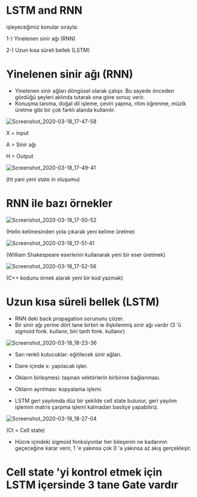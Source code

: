 # LSTM and RNN 

işleyeceğimiz konular sırayla:

1-) Yinelenen sinir ağı (RNN)

2-) Uzun kısa süreli bellek (LSTM)


# Yinelenen sinir ağı (RNN)

* Yinelenen sinir ağları döngüsel olarak çalışır. Bu sayede önceden gördüğü şeyleri aklında tutarak ona göre sonuç verir.
* Konuşma tanıma, doğal dil işleme, çeviri yapma, ritim öğrenme, müzik üretme gibi bir çok farklı alanda kullanılır.

![Screenshot_2020-03-18_17-47-58](https://user-images.githubusercontent.com/54184905/76989085-de8b5a80-6956-11ea-80dc-0089b81a06ac.png)

X = input

A = Sinir ağı

H = Output

![Screenshot_2020-03-18_17-49-41](https://user-images.githubusercontent.com/54184905/76989202-0a0e4500-6957-11ea-8b6f-2e3d9dfd8791.png)

(ht yani yeni state in oluşumu)


# RNN ile bazı örnekler

![Screenshot_2020-03-18_17-50-52](https://user-images.githubusercontent.com/54184905/76989633-bb14df80-6957-11ea-94f0-862776c3f318.png)

(Hello kelimesinden yola çıkarak yeni kelime üretme)

![Screenshot_2020-03-18_17-51-41](https://user-images.githubusercontent.com/54184905/76989635-bbad7600-6957-11ea-91ec-d52df9f38e83.png)

(William Shakespeare eserlerini kullanarak yeni bir eser üretmek)

![Screenshot_2020-03-18_17-52-56](https://user-images.githubusercontent.com/54184905/76989637-bc460c80-6957-11ea-9540-aab4fd4139a9.png)

(C++ kodunu örnek alarak yeni bir kod yazmak)


# Uzun kısa süreli bellek (LSTM)

* RNN deki back propagation sorununu çözer.
* Bir sinir ağı yerine dört tane birbiri ie ilişkilenmiş sinir ağı vardır (3 'ü sigmoid fonk. kullanır, biri tanh fonk. kullanır)

![Screenshot_2020-03-18_18-23-36](https://user-images.githubusercontent.com/54184905/76993369-ca972700-695d-11ea-9efb-e03ef36fa7f1.png)

* Sarı renkli kutucuklar: eğitilecek sinir ağları.
* Daire içinde x: yapılacak işler.
* Okların birleşmesi: taşınan vektörlerin birbirine bağlanması.
* Okların ayrılması: kopyalama işlemi.

* LSTM geri yayılımda düz bir şekilde cell state bulunur, geri yayılım işlemini matris çarpma işlemi kalmadan basitçe yapabiliriz.

![Screenshot_2020-03-18_18-27-04](https://user-images.githubusercontent.com/54184905/76993907-aa1b9c80-695e-11ea-98f9-1790530366bb.png)

(Ct = Cell state)

* Hücre içindeki sigmoid fonksiyonlar her bileşenin ne kadarının geçeceğine karar verir, 1 'e yakınsa çok 0 'a yakınsa az akış gerçekleşir.

# Cell state 'yi kontrol etmek için LSTM içersinde 3 tane Gate vardır

